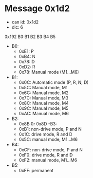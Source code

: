 # Message 0x1d2

- can id: 0x1d2
- dlc: 6

0x192 B0 B1 B2 B3 B4 B5

- B0:
  - 0xE1: P
  - 0xB4: N
  - 0x78: D
  - 0xD2: R
  - 0x78: Manual mode (M1...M6)
- B1:
  - 0x0C: Automatic mode (P, R, N, D)
  - 0x5C: Manual mode, M1
  - 0x6C: Manual mode, M2
  - 0x7C: Manual mode, M3
  - 0x8C: Manual mode, M4
  - 0x9C: Manual mode, M5
  - 0xAC: Manual mode, M6
- B2:
  - 0x8B 0r 0x8D
-B3:
  - 0xB1: non-drive mode, P and N
  - 0x1C: drive mode, R and D
  - 0x5C: manual mode, M1...M6
- B4:
  - 0xCF: non-drive mode, P and N
  - 0xF0: drive mode, R and D
  - 0xF2: manual mode, M1...M6
- B5:
  - 0xFF: permanent